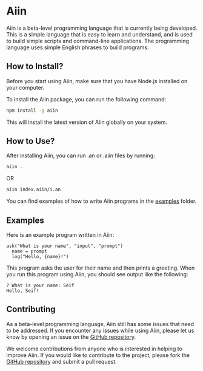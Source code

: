 # Aiin
Aiin is a beta-level programming language that is currently being developed. This is a simple language that is easy to learn and understand, and is used to build simple scripts and command-line applications. The programming language uses simple English phrases to build programs.

## How to Install?
Before you start using Aiin, make sure that you have Node.js installed on your computer.

To install the Aiin package, you can run the following command:

```sh
npm install -g aiin
```

This will install the latest version of Aiin globally on your system.

## How to Use?
After installing Aiin, you can run .an or .aiin files by running:
```sh
aiin .
```
OR
```sh
aiin index.aiin/i.an
```
You can find examples of how to write Aiin programs in the [examples](https://github.com/abdlmutii/aiin/tree/main/examples) folder.

## Examples
Here is an example program written in Aiin:

```aiin
ask("What is your name", "input", "prompt")
  name = prompt
  log("Hello, {name}!")
```
This program asks the user for their name and then prints a greeting. When you run this program using Aiin, you should see output like the following:

```
? What is your name: Seif
Hello, Seif!
```

## Contributing
As a beta-level programming language, Aiin still has some issues that need to be addressed. If you encounter any issues while using Aiin, please let us know by opening an issue on the [GitHub repository](https://github.com/abdlmutii/aiin/issues).

We welcome contributions from anyone who is interested in helping to improve Aiin. If you would like to contribute to the project, please fork the [GitHub repository](https://github.com/abdlmutii/aiin) and submit a pull request.

